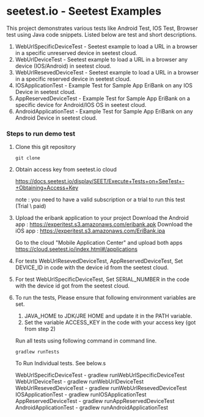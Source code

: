 # seetest.io - Seetest Examples

This project demonstrates various tests like Android Test, IOS Test, Browser test using Java code snippets.
Listed below are test and short descriptions.

1. WebUrlSpecificDeviceTest - Seetest example to load a URL in a browser in a specific unreserved device in seetest cloud.
2. WebUrlDeviceTest - Seetest example to load a URL in a browser any device (IOS/Android) in seetest cloud.
3. WebUrlResevedDeviceTest - Seetest example to load a URL in a browser in a specific reserved device in seetest cloud.
4. IOSApplicationTest - Example Test for Sample App EriBank on any IOS Device in seetest cloud.
5. AppReservedDeviceTest - Example Test for Sample App EriBank on a specific device for Android/IOS OS in seetest cloud.
6. AndroidApplicationTest - Example Test for Sample App EriBank on any Android Device in seetest cloud.

### Steps to run demo test

1. Clone this git repository

	```
	git clone
	```

2. Obtain access key from seetest.io cloud

    https://docs.seetest.io/display/SEET/Execute+Tests+on+SeeTest+-+Obtaining+Access+Key

    note :  you need to have a valid subscription or a trial to run this test (Trial \ paid)

3. Upload the eribank application to your project
    Download the Android app : https://experitest.s3.amazonaws.com/eribank.apk
    Download the iOS app : https://experitest.s3.amazonaws.com/EriBank.ipa

    Go to the cloud "Mobile Application Center" and upload both apps
    https://cloud.seetest.io/index.html#/applications

4. For tests WebUrlResevedDeviceTest, AppReservedDeviceTest, Set DEVICE_ID in code with the device id from the seetest cloud.

5. For test WebUrlSpecificDeviceTest, Set SERIAL_NUMBER in the code with the device id got from the seetest cloud.

6. To run the tests,
    Please ensure that following environment variables are set.

    1. JAVA_HOME to JDK/JRE HOME and update it in the PATH variable.
    2. Set the variable ACCESS_KEY in the code with your access key (got from  step 2)

    Run all tests using following command in command line.
    ```
    gradlew runTests
    ```

    To Run Individual tests. See below.s

    WebUrlSpecificDeviceTest - gradlew runWebUrlSpecificDeviceTest
    WebUrlDeviceTest - gradlew runWebUrlDeviceTest
    WebUrlResevedDeviceTest - gradlew runWebUrlResevedDeviceTest
    IOSApplicationTest - gradlew runIOSApplicationTest
    AppReservedDeviceTest - gradlew runAppReservedDeviceTest
    AndroidApplicationTest - gradlew runAndroidApplicationTest







